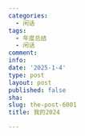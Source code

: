 ```yaml
---
categories:
  - 闲话
tags:
  - 年度总结
  - 闲话
comment: 
info: 
date: '2025-1-4'
type: post
layout: post
published: false
sha: 
slug: the-post-6001
title: 我的2024

---
```


